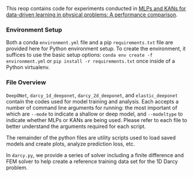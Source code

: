 This reop contains code for experiments conducted in [MLPs and KANs for data-driven learning in physical problems: A performance comparison](https://arxiv.org/abs/2504.11397).

### Environment Setup
Both a conda ```environment.yml``` file and a pip ```requirements.txt``` file are provided here for Python environment setup. To create the environment, it suffices to use the basic setup options: ```conda env create -f environment.yml``` or ```pip install -r requirements.txt``` once inside of a Python virtualenv.

### File Overview
```DeepONet```, ```darcy_1d_deeponet```, ```darcy_2d_deeponet```, and ```elastic_deeponet``` contain the codes used for model training and analysis. Each accepts a number of command line arguments for running: the most important of which are ```--mode``` to indicate a shallow or deep model, and ```--modeltype``` to indicate whether MLPs or KANs are being used. Please refer to each file to better understand the arguments required for each script.

The remainder of the python files are utility scripts used to load saved models and create plots, analyze prediction loss, etc.

In ```darcy.py```, we provide a series of solver including a finite difference and FEM solver to help create a reference training data set for the 1D Darcy problem.